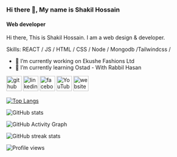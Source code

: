 ### Hi there 👋, My name is Shakil Hossain
#### Web developer
Hi there, 
This is Shakil Hossain. I am a web design & developer.

Skills: REACT / JS / HTML / CSS / Node / Mongodb /Tailwindcss /

- 🔭 I’m currently working on Ekushe Fashions Ltd 
- 🌱 I’m currently learning Ostad - With Rabbil Hasan 


[<img src='https://cdn.jsdelivr.net/npm/simple-icons@3.0.1/icons/github.svg' alt='github' height='40'>](https://github.com/shakil5281)  [<img src='https://cdn.jsdelivr.net/npm/simple-icons@3.0.1/icons/linkedin.svg' alt='linkedin' height='40'>](https://www.linkedin.com/in/https://www.linkedin.com/in/shakil-hossen-017bb01b6//)  [<img src='https://cdn.jsdelivr.net/npm/simple-icons@3.0.1/icons/facebook.svg' alt='facebook' height='40'>](https://www.facebook.com/https://www.facebook.com/SHAKIL.HOSSEN.5555/)  [<img src='https://cdn.jsdelivr.net/npm/simple-icons@3.0.1/icons/youtube.svg' alt='YouTube' height='40'>](https://www.youtube.com/channel/https://www.youtube.com/channel/UCQkXdI4T7KLOTIZqhCUekRQ)  [<img src='https://cdn.jsdelivr.net/npm/simple-icons@3.0.1/icons/icloud.svg' alt='website' height='40'>](https://healthxpart.com/)  

[![Top Langs](https://github-readme-stats.vercel.app/api/top-langs/?username=shakil5281)](https://github.com/anuraghazra/github-readme-stats)

![GitHub stats](https://github-readme-stats.vercel.app/api?username=shakil5281&show_icons=true&count_private=true)  

![GitHub Activity Graph](https://activity-graph.herokuapp.com/graph?username=shakil5281)  

![GitHub streak stats](https://github-readme-streak-stats.herokuapp.com/?user=shakil5281)  

![Profile views](https://gpvc.arturio.dev/shakil5281)  
